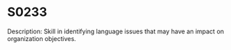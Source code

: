 # S0233
Description: Skill in identifying language issues that may have an impact on organization objectives.
